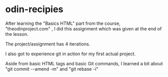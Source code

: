 # odin-recipies

After learning the "Basics HTML" part from the course, "theodinproject.com" , I did this assignment which was given at the end of the lesson.

The project/assignment has 4 iterations.

I also got to experience git in action for my first actual project.

Aside from basic HTML tags and basic Git commands, I learned a bit about "git commit --amend -m" and "git rebase -i"
